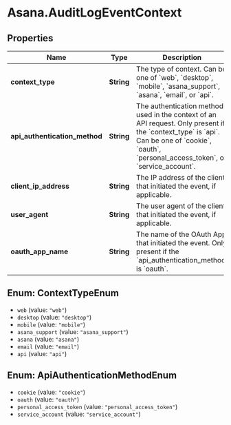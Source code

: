 # Asana.AuditLogEventContext

## Properties
Name | Type | Description | Notes
------------ | ------------- | ------------- | -------------
**context_type** | **String** | The type of context. Can be one of &#x60;web&#x60;, &#x60;desktop&#x60;, &#x60;mobile&#x60;, &#x60;asana_support&#x60;, &#x60;asana&#x60;, &#x60;email&#x60;, or &#x60;api&#x60;. | [optional] 
**api_authentication_method** | **String** | The authentication method used in the context of an API request. Only present if the &#x60;context_type&#x60; is &#x60;api&#x60;. Can be one of &#x60;cookie&#x60;, &#x60;oauth&#x60;, &#x60;personal_access_token&#x60;, or &#x60;service_account&#x60;. | [optional] 
**client_ip_address** | **String** | The IP address of the client that initiated the event, if applicable. | [optional] 
**user_agent** | **String** | The user agent of the client that initiated the event, if applicable. | [optional] 
**oauth_app_name** | **String** | The name of the OAuth App that initiated the event. Only present if the &#x60;api_authentication_method&#x60; is &#x60;oauth&#x60;. | [optional] 

<a name="ContextTypeEnum"></a>
## Enum: ContextTypeEnum

* `web` (value: `"web"`)
* `desktop` (value: `"desktop"`)
* `mobile` (value: `"mobile"`)
* `asana_support` (value: `"asana_support"`)
* `asana` (value: `"asana"`)
* `email` (value: `"email"`)
* `api` (value: `"api"`)


<a name="ApiAuthenticationMethodEnum"></a>
## Enum: ApiAuthenticationMethodEnum

* `cookie` (value: `"cookie"`)
* `oauth` (value: `"oauth"`)
* `personal_access_token` (value: `"personal_access_token"`)
* `service_account` (value: `"service_account"`)

